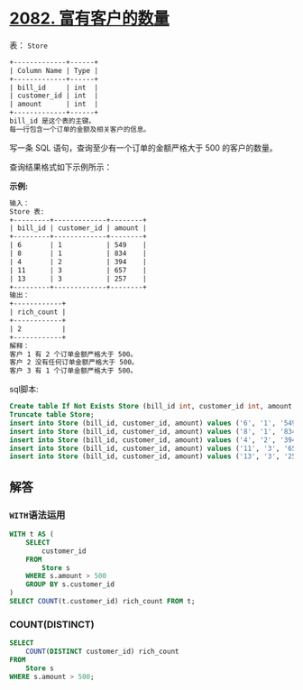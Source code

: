 # [2082. 富有客户的数量](https://leetcode.cn/problems/the-number-of-rich-customers/)

表： `Store`

```txt
+-------------+------+
| Column Name | Type |
+-------------+------+
| bill_id     | int  |
| customer_id | int  |
| amount      | int  |
+-------------+------+
bill_id 是这个表的主键。
每一行包含一个订单的金额及相关客户的信息。
```

 

写一条 SQL 语句，查询至少有一个订单的金额严格大于 500 的客户的数量。

查询结果格式如下示例所示：

 

**示例:**

```txt
输入：
Store 表:
+---------+-------------+--------+
| bill_id | customer_id | amount |
+---------+-------------+--------+
| 6       | 1           | 549    |
| 8       | 1           | 834    |
| 4       | 2           | 394    |
| 11      | 3           | 657    |
| 13      | 3           | 257    |
+---------+-------------+--------+
输出： 
+------------+
| rich_count |
+------------+
| 2          |
+------------+
解释：
客户 1 有 2 个订单金额严格大于 500。
客户 2 没有任何订单金额严格大于 500。
客户 3 有 1 个订单金额严格大于 500。
```

sql脚本:

```sql
Create table If Not Exists Store (bill_id int, customer_id int, amount int);
Truncate table Store;
insert into Store (bill_id, customer_id, amount) values ('6', '1', '549');
insert into Store (bill_id, customer_id, amount) values ('8', '1', '834');
insert into Store (bill_id, customer_id, amount) values ('4', '2', '394');
insert into Store (bill_id, customer_id, amount) values ('11', '3', '657');
insert into Store (bill_id, customer_id, amount) values ('13', '3', '257');
```

## 解答

### `WITH`语法运用

```sql
WITH t AS (
	SELECT 
	    customer_id
	FROM 
	    Store s 
	WHERE s.amount > 500
	GROUP BY s.customer_id
)
SELECT COUNT(t.customer_id) rich_count FROM t;
```

### COUNT(DISTINCT)

```sql
SELECT 
	COUNT(DISTINCT customer_id) rich_count
FROM 
	Store s 
WHERE s.amount > 500;
```

